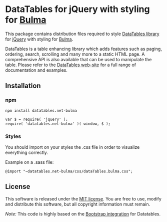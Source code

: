 # DataTables for jQuery with styling for [Bulma](http://bulma.io/)

This package contains distribution files required to style [DataTables library](https://datatables.net) for [jQuery](http://jquery.com/) with styling for [Bulma](http://bulma.io/).

DataTables is a table enhancing library which adds features such as paging, ordering, search, scrolling and many more to a static HTML page. A comprehensive API is also available that can be used to manipulate the table. Please refer to the [DataTables web-site](//datatables.net) for a full range of documentation and examples.


## Installation

### npm

```
npm install datatables.net-bulma
```

```
var $ = require( 'jquery' );
require( 'datatables.net-bulma' )( window, $ );
```

### Styles

You should import on your styles the .css file in order to visualize everything correctly.

Example on a .sass file:
```
@import "~datatables.net-bulma/css/dataTables.bulma.css";
```

## License

This software is released under the [MIT license](//datatables.net/license). You are free to use, modify and distribute this software, but all copyright information must remain.

*Note:* This code is highly based on the [Bootstrap integration](https://github.com/DataTables/Dist-DataTables-Bootstrap) for Datatables.